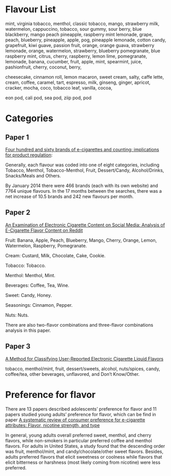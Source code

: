 # Flavour List

mint, virginia tobacco, menthol, classic tobacco, mango, strawberry milk, watermelon, cappuccino, tobacco,
sour gummy, sour berry, blue blackberry, mango peach pineapple, raspberry mint lemonade, grape, peach, blueberry,
pineapple, apple, pog, pineapple lemonade, cotton candy, grapefruit, kiwi guave, passion fruit, 
orange, orange guava, strawberry lemonade, orange, watermelon, 
strawberry, blueberry pomegranate, blue raspberry mint, citrus, cherry, raspberry, lemon lime, pomegranate, lemonade,
banana, cucumber, fruit, apple, mint, spearmint, juice, pashionfruit, cherry, coconut, berry, 

cheesecake, cinnamon roll, lemon macaron, sweet cream, salty, caffe lette, cream, coffee, caramel, tart, espresso, milk,
ginseng, ginger, apricot, cracker, mocha, coco, 
tobacco leaf, 
vanilla, cocoa, 

eon pod,
cali pod,
sea pod, 
ziip pod,
pod


 
# Categories

## Paper 1

[Four hundred and sixty brands of e-cigarettes and counting: implications for product regulation](https://tobaccocontrol.bmj.com/content/23/suppl_3/iii3):

Generally, each flavour was coded into one of eight categories, including Tobacco, Menthol, Tobacco-Menthol, Fruit, Dessert/Candy, Alcohol/Drinks, Snacks/Meals and Others. 

By January 2014 there were 466 brands (each with its own website) and 7764 unique flavours. In the 17 months between the searches, there was a net increase of 10.5 brands and 242 new flavours per month.

##  Paper 2

[An Examination of Electronic Cigarette Content on Social Media: Analysis of E-Cigarette Flavor Content on Reddit](https://www.ncbi.nlm.nih.gov/pubmed/26610541)

Fruit: Banana, Apple, Peach, Blueberry, Mango, Cherry, Orange, Lemon, Watermelon, Raspberry, Pomegranate.

Cream: Custard, Milk, Chocolate, Cake, Cookie.

Tobacco: Tobacco.

Menthol: Menthol, Mint.

Beverages: Coffee, Tea, Wine.

Sweet: Candy, Honey.

Seasonings: Cinnamon, Pepper.

Nuts: Nuts.

There are also two-flavor combinations and three-flavor combinations analysis in this paper.

## Paper 3

[A Method for Classifying User-Reported Electronic Cigarette Liquid Flavors](https://www.ncbi.nlm.nih.gov/pmc/articles/PMC5896500/)

tobacco, menthol/mint, fruit, dessert/sweets, alcohol, nuts/spices, candy, coffee/tea, other beverages, unflavored, and Don’t Know/Other.

# Preference for flavor

There are 13 papers described adolescents’ preference for flavor and 11 papers studied young adults’ preference for flavor, which can be find in paper [A systematic review of consumer preference for e-cigarette attributes: Flavor, nicotine strength, and type](https://www.ncbi.nlm.nih.gov/pmc/articles/PMC5854347/)

In general, young adults overall preferred sweet, menthol, and cherry flavors, while non-smokers in particular preferred coffee and menthol flavors. For adults in United States, a study found that the descending order was fruit, menthol/mint, and candy/chocolate/other sweet flavors. Besides, adults preferred flavors that elicit sweetness or coolness while flavors that elicit bitterness or harshness (most likely coming from nicotine) were less preferred.
